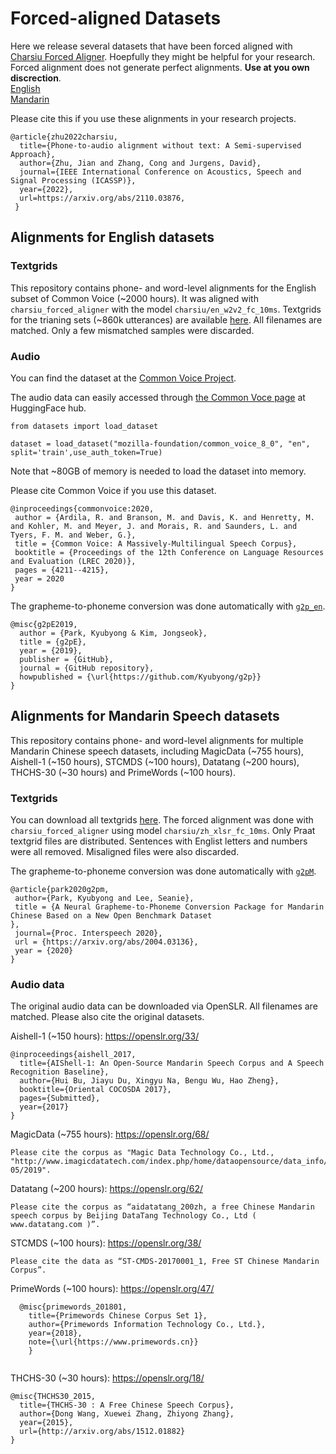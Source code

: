 # Forced-aligned Datasets

Here we release several datasets that have been forced aligned with [Charsiu Forced Aligner](https://github.com/lingjzhu/charsiu). Hoepfully they might be helpful for your research. 
Forced alignment does not generate perfect alignments. **Use at you own discrection**.  
[English](misc/data.md#alignments-for-english-datasets)  
[Mandarin](misc/data.md#alignments-for-mandarin-speech-datasets)  


Please cite this if you use these alignments in your research projects.
```
@article{zhu2022charsiu,
  title={Phone-to-audio alignment without text: A Semi-supervised Approach},
  author={Zhu, Jian and Zhang, Cong and Jurgens, David},
  journal={IEEE International Conference on Acoustics, Speech and Signal Processing (ICASSP)},
  year={2022},
  url=https://arxiv.org/abs/2110.03876,
 }
```

## Alignments for English datasets

### Textgrids
This repository contains phone- and word-level alignments for the English subset of Common Voice (~2000 hours). It was aligned with `charsiu_forced_aligner` with the model `charsiu/en_w2v2_fc_10ms`. 
Textgrids for the trianing sets (~860k utterances) are available [here](https://drive.google.com/drive/folders/1IF0WB5-8VXfaENtE4r5rehHHK8YFe61S?usp=sharing). All filenames are matched. Only a few mismatched samples were discarded. 

### Audio
You can find the dataset at the [Common Voice Project](https://commonvoice.mozilla.org/en/datasets).  

The audio data can easily accessed through [the Common Voce page](https://huggingface.co/datasets/mozilla-foundation/common_voice_8_0) at HuggingFace hub.
```
from datasets import load_dataset

dataset = load_dataset("mozilla-foundation/common_voice_8_0", "en", split='train',use_auth_token=True)
```
Note that ~80GB of memory is needed to load the dataset into memory.

Please cite Common Voice if you use this dataset.
 ```
 @inproceedings{commonvoice:2020,
  author = {Ardila, R. and Branson, M. and Davis, K. and Henretty, M. and Kohler, M. and Meyer, J. and Morais, R. and Saunders, L. and Tyers, F. M. and Weber, G.},
  title = {Common Voice: A Massively-Multilingual Speech Corpus},
  booktitle = {Proceedings of the 12th Conference on Language Resources and Evaluation (LREC 2020)},
  pages = {4211--4215},
  year = 2020
}
 ```

The grapheme-to-phoneme conversion was done automatically with [`g2p_en`](https://github.com/Kyubyong/g2p).
```
@misc{g2pE2019,
  author = {Park, Kyubyong & Kim, Jongseok},
  title = {g2pE},
  year = {2019},
  publisher = {GitHub},
  journal = {GitHub repository},
  howpublished = {\url{https://github.com/Kyubyong/g2p}}
}
```

## Alignments for Mandarin Speech datasets

This repository contains phone- and word-level alignments for multiple Mandarin Chinese speech datasets, including MagicData (~755 hours), Aishell-1 (~150 hours), STCMDS (~100 hours), Datatang (~200 hours), THCHS-30 (~30 hours) and PrimeWords (~100 hours).

### Textgrids
You can download all textgrids [here](https://drive.google.com/drive/folders/1IF0WB5-8VXfaENtE4r5rehHHK8YFe61S?usp=sharing). The forced alignment was done with `charsiu_forced_aligner` using model `charsiu/zh_xlsr_fc_10ms`. Only Praat textgrid files are distributed. Sentences with Englist letters and numbers were all removed. Misaligned files were also discarded. 

The grapheme-to-phoneme conversion was done automatically with [`g2pM`](https://github.com/kakaobrain/g2pM).
```
@article{park2020g2pm,
 author={Park, Kyubyong and Lee, Seanie},
 title = {A Neural Grapheme-to-Phoneme Conversion Package for Mandarin Chinese Based on a New Open Benchmark Dataset
},
 journal={Proc. Interspeech 2020},
 url = {https://arxiv.org/abs/2004.03136},
 year = {2020}
}
```




### Audio data
The original audio data can be downloaded via OpenSLR. All filenames are matched. Please also cite the original datasets. 

Aishell-1 (~150 hours): https://openslr.org/33/
```
@inproceedings{aishell_2017,
  title={AIShell-1: An Open-Source Mandarin Speech Corpus and A Speech Recognition Baseline},
  author={Hui Bu, Jiayu Du, Xingyu Na, Bengu Wu, Hao Zheng},
  booktitle={Oriental COCOSDA 2017},
  pages={Submitted},
  year={2017}
}
```

MagicData (~755 hours): https://openslr.org/68/
```
Please cite the corpus as "Magic Data Technology Co., Ltd., "http://www.imagicdatatech.com/index.php/home/dataopensource/data_info/id/101", 05/2019".
```

Datatang (~200 hours): https://openslr.org/62/
```
Please cite the corpus as “aidatatang_200zh, a free Chinese Mandarin speech corpus by Beijing DataTang Technology Co., Ltd ( www.datatang.com )”.
```
STCMDS (~100 hours): https://openslr.org/38/
```
Please cite the data as “ST-CMDS-20170001_1, Free ST Chinese Mandarin Corpus”.
```
PrimeWords (~100 hours): https://openslr.org/47/
```
  @misc{primewords_201801,
    title={Primewords Chinese Corpus Set 1},
    author={Primewords Information Technology Co., Ltd.},
    year={2018},
    note={\url{https://www.primewords.cn}}
    }
  
```
THCHS-30 (~30 hours): https://openslr.org/18/
```
@misc{THCHS30_2015,
  title={THCHS-30 : A Free Chinese Speech Corpus},
  author={Dong Wang, Xuewei Zhang, Zhiyong Zhang},
  year={2015},
  url={http://arxiv.org/abs/1512.01882}
}
```
